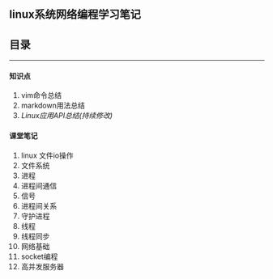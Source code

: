 ## linux系统网络编程学习笔记  
## 目录
***
#### 知识点
1. vim命令总结
1. markdown用法总结
1. *Linux应用API总结(持续修改)*
#### 课堂笔记
1. linux 文件io操作
1. 文件系统
1. 进程
1. 进程间通信
1. 信号
1. 进程间关系
1. 守护进程
1. 线程
1. 线程同步
1. 网络基础
1. socket编程
1. 高并发服务器
